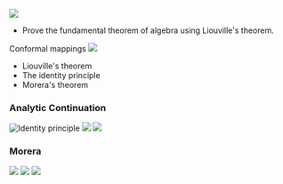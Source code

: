 ![](../../../attachments/Pasted%20image%2020210528173215.png)

- Prove the fundamental theorem of algebra using Liouville's theorem.

Conformal mappings
![](../../../attachments/Pasted%20image%2020210517030822.png)

-   Liouville's theorem
-   The identity principle
-   Morera's theorem


### Analytic Continuation

![Identity principle](../../../attachments/Pasted%20image%2020210527175624.png)
![](../../../attachments/Pasted%20image%2020210527175651.png)
![](../../../attachments/Pasted%20image%2020210527175701.png)

### Morera

![](../../../attachments/Pasted%20image%2020210527175720.png)
![](../../../attachments/Pasted%20image%2020210527175731.png)
![](../../../attachments/Pasted%20image%2020210527175745.png)